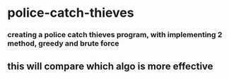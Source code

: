 # police-catch-thieves
### creating a police catch thieves program, with implementing 2 method, greedy and brute force
## this will compare which algo is more effective
